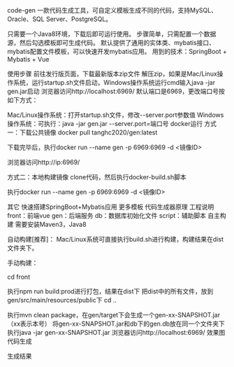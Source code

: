 code-gen
一款代码生成工具，可自定义模板生成不同的代码，支持MySQL、Oracle、SQL Server、PostgreSQL。

只需要一个Java8环境，下载后即可运行使用。
步骤简单，只需配置一个数据源，然后勾选模板即可生成代码。
默认提供了通用的实体类、mybatis接口、mybatis配置文件模板，可以快速开发mybatis应用。
用到的技术：SpringBoot + Mybatis + Vue

使用步骤
前往发行版页面，下载最新版本zip文件
解压zip，如果是Mac/Linux操作系统，运行startup.sh文件启动，Windows操作系统运行cmd输入java -jar gen.jar启动
浏览器访问http://localhost:6969/
默认端口是6969，更改端口号按如下方式：

Mac/Linux操作系统：打开startup.sh文件，修改--server.port参数值
Windows操作系统：可执行：java -jar gen.jar --server.port=端口号
docker运行
方式一：下载公共镜像
docker pull tanghc2020/gen:latest

下载完毕后，执行docker run --name gen -p 6969:6969 -d <镜像ID>

浏览器访问http://ip:6969/

方式二：本地构建镜像
clone代码，然后执行docker-build.sh脚本

执行docker run --name gen -p 6969:6969 -d <镜像ID>

其它
快速搭建SpringBoot+Mybatis应用
更多模板
代码生成器原理
工程说明
front：前端vue
gen：后端服务
db：数据库初始化文件
script：辅助脚本
自主构建
需要安装Maven3，Java8

自动构建[推荐]：
Mac/Linux系统可直接执行build.sh进行构建，构建结果在dist文件夹下。

手动构建：

cd front

执行npm run build:prod进行打包，结果在dist下
把dist中的所有文件，放到gen/src/main/resources/public下
cd ..

执行mvn clean package，在gen/target下会生成一个gen-xx-SNAPSHOT.jar（xx表示本号）
将gen-xx-SNAPSHOT.jar和db下的gen.db放在同一个文件夹下
执行java -jar gen-xx-SNAPSHOT.jar
浏览器访问http://localhost:6969/
效果图
代码生成

生成结果
